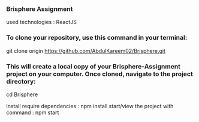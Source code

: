 ### Brisphere Assignment

used technologies : ReactJS

### To clone your repository, use this command in your terminal:

git clone origin https://github.com/AbdulKareem02/Brisphere.git

### This will create a local copy of your Brisphere-Assignment project on your computer. Once cloned, navigate to the project directory:

cd Brisphere

install require dependencies : npm install
start/view the project with command : npm start
